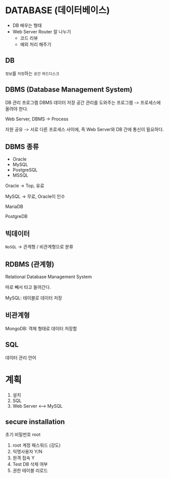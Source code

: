 # DATABASE (데이터베이스)

- DB 배우는 형태
- Web Server Router 잘 나누기
  - 코드 리뷰
  - 예외 처리 해주기

## DB

`정보`를 `저장`하는 `공간`
`하드디스크`

## DBMS (Database Management System)

DB 관리 프로그램
DBMS 데이터 저장 공간 관리를 도와주는 프로그램 -> 프로세스에 올려야 한다.

Web Server, DBMS -> Process

자원 공유 -> 서로 다른 프로세스 사이에, 즉 Web Server와 DB 간에 통신이 필요하다.

## DBMS 종류

- Oracle
- MySQL
- PostgreSQL
- MSSQL

Oracle -> Top, 유료

MySQL -> 무료, Oracle이 인수

MariaDB

PostgreDB

## 빅데이터

`NoSQL` -> 관계형 / 비관계형으로 분류

## RDBMS (관계형)

Relational Database Management System

따로 빼서 타고 들어간다.

MySQL: 테이블로 데이터 저장

## 비관계형

MongoDB: 객체 형태로 데이터 저장함

## SQL

데이터 관리 언어

# 계획

1. 설치
2. SQL
3. Web Server <--> MySQL

## secure installation

초기 비밀번호 root

1. root 계정 패스워드 (강도)
2. 익명사용자 Y/N
3. 원격 접속 Y
4. Test DB 삭제 여부
5. 권한 테이블 리로드

